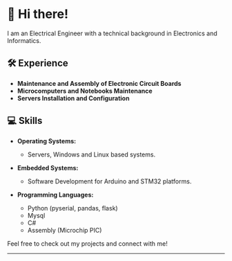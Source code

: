 # 👋 Hi there! 

I am an Electrical Engineer with a technical background in Electronics and Informatics.

## 🛠️ Experience

- **Maintenance and Assembly of Electronic Circuit Boards**
- **Microcomputers and Notebooks Maintenance**
- **Servers Installation and Configuration**

## 💻 Skills

- **Operating Systems:**
  - Servers, Windows and Linux based systems.

- **Embedded Systems:**
   - Software Development for Arduino and STM32 platforms.
     
- **Programming Languages:**
    
   - Python (pyserial, pandas, flask)
   - Mysql
   - C#
   - Assembly (Microchip PIC)

Feel free to check out my projects and connect with me!

---
